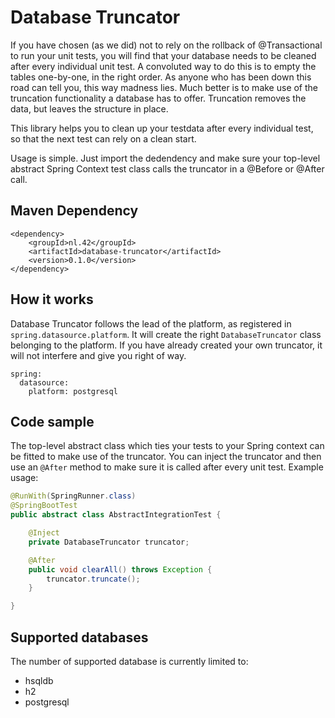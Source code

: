 # Database Truncator

If you have chosen (as we did) not to rely on the rollback of @Transactional to run your unit tests, you will find that your database needs to be cleaned after every individual unit test. A convoluted way to do this is to empty the tables one-by-one, in the right order. As anyone who has been down this road can tell you, this way madness lies. Much better is to make use of the truncation functionality a database has to offer. Truncation removes the data, but leaves the structure in place.
 
This library helps you to clean up your testdata after every individual test, so that the next test can rely on a clean start.

Usage is simple. Just import the dedendency and make sure your top-level abstract Spring Context test class calls the truncator in a @Before or @After call.

## Maven Dependency

```
<dependency>
    <groupId>nl.42</groupId>
    <artifactId>database-truncator</artifactId>
    <version>0.1.0</version>
</dependency>

```

## How it works

Database Truncator follows the lead of the platform, as registered in ```spring.datasource.platform```. It will create the right ```DatabaseTruncator``` class belonging to the platform. If you have already created your own truncator, it will not interfere and give you right of way.

```
spring:
  datasource:
    platform: postgresql
```

## Code sample

The top-level abstract class which ties your tests to your Spring context can be fitted to make use of the truncator. You can inject the truncator and then use an ```@After``` method to make sure it is called after every unit test. Example usage:

```java
@RunWith(SpringRunner.class)
@SpringBootTest
public abstract class AbstractIntegrationTest {

    @Inject
    private DatabaseTruncator truncator;

    @After
    public void clearAll() throws Exception {
        truncator.truncate();
    }

}
```

## Supported databases
The number of supported database is currently limited to:
* hsqldb
* h2
* postgresql
